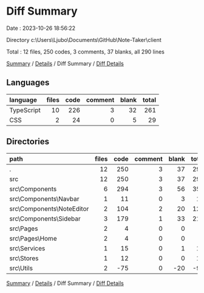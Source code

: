 # Diff Summary

Date : 2023-10-26 18:56:22

Directory c:\\Users\\Ljubo\\Documents\\GitHub\\Note-Taker\\client

Total : 12 files,  250 codes, 3 comments, 37 blanks, all 290 lines

[Summary](results.md) / [Details](details.md) / Diff Summary / [Diff Details](diff-details.md)

## Languages
| language | files | code | comment | blank | total |
| :--- | ---: | ---: | ---: | ---: | ---: |
| TypeScript | 10 | 226 | 3 | 32 | 261 |
| CSS | 2 | 24 | 0 | 5 | 29 |

## Directories
| path | files | code | comment | blank | total |
| :--- | ---: | ---: | ---: | ---: | ---: |
| . | 12 | 250 | 3 | 37 | 290 |
| src | 12 | 250 | 3 | 37 | 290 |
| src\\Components | 6 | 294 | 3 | 56 | 353 |
| src\\Components\\Navbar | 1 | 11 | 0 | 3 | 14 |
| src\\Components\\NoteEditor | 2 | 104 | 2 | 20 | 126 |
| src\\Components\\Sidebar | 3 | 179 | 1 | 33 | 213 |
| src\\Pages | 2 | 4 | 0 | 0 | 4 |
| src\\Pages\\Home | 2 | 4 | 0 | 0 | 4 |
| src\\Services | 1 | 15 | 0 | 1 | 16 |
| src\\Stores | 1 | 12 | 0 | 0 | 12 |
| src\\Utils | 2 | -75 | 0 | -20 | -95 |

[Summary](results.md) / [Details](details.md) / Diff Summary / [Diff Details](diff-details.md)